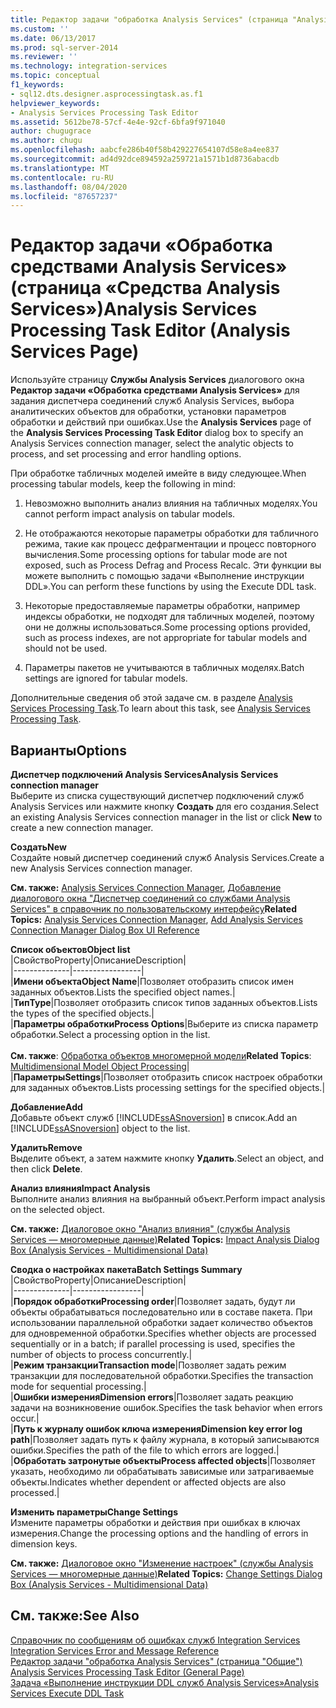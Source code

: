 ```yaml
---
title: Редактор задачи "обработка Analysis Services" (страница "Analysis Services") | Документация Майкрософт
ms.custom: ''
ms.date: 06/13/2017
ms.prod: sql-server-2014
ms.reviewer: ''
ms.technology: integration-services
ms.topic: conceptual
f1_keywords:
- sql12.dts.designer.asprocessingtask.as.f1
helpviewer_keywords:
- Analysis Services Processing Task Editor
ms.assetid: 5612be78-57cf-4e4e-92cf-6bfa9f971040
author: chugugrace
ms.author: chugu
ms.openlocfilehash: aabcfe286b40f58b429227654107d58e8a4ee837
ms.sourcegitcommit: ad4d92dce894592a259721a1571b1d8736abacdb
ms.translationtype: MT
ms.contentlocale: ru-RU
ms.lasthandoff: 08/04/2020
ms.locfileid: "87657237"
---
```

# <a name="analysis-services-processing-task-editor-analysis-services-page"></a><span data-ttu-id="b8f2c-102">Редактор задачи «Обработка средствами Analysis Services» (страница «Средства Analysis Services»)</span><span class="sxs-lookup"><span data-stu-id="b8f2c-102">Analysis Services Processing Task Editor (Analysis Services Page)</span></span>
  <span data-ttu-id="b8f2c-103">Используйте страницу **Службы Analysis Services** диалогового окна **Редактор задачи «Обработка средствами Analysis Services»** для задания диспетчера соединений служб Analysis Services, выбора аналитических объектов для обработки, установки параметров обработки и действий при ошибках.</span><span class="sxs-lookup"><span data-stu-id="b8f2c-103">Use the **Analysis Services** page of the **Analysis Services Processing Task Editor** dialog box to specify an Analysis Services connection manager, select the analytic objects to process, and set processing and error handling options.</span></span>  
  
 <span data-ttu-id="b8f2c-104">При обработке табличных моделей имейте в виду следующее.</span><span class="sxs-lookup"><span data-stu-id="b8f2c-104">When processing tabular models, keep the following in mind:</span></span>  
  
1.  <span data-ttu-id="b8f2c-105">Невозможно выполнить анализ влияния на табличных моделях.</span><span class="sxs-lookup"><span data-stu-id="b8f2c-105">You cannot perform impact analysis on tabular models.</span></span>  
  
2.  <span data-ttu-id="b8f2c-106">Не отображаются некоторые параметры обработки для табличного режима, такие как процесс дефрагментации и процесс повторного вычисления.</span><span class="sxs-lookup"><span data-stu-id="b8f2c-106">Some processing options for tabular mode are not exposed, such as Process Defrag and Process Recalc.</span></span> <span data-ttu-id="b8f2c-107">Эти функции вы можете выполнить с помощью задачи «Выполнение инструкции DDL».</span><span class="sxs-lookup"><span data-stu-id="b8f2c-107">You can perform these functions by using the Execute DDL task.</span></span>  
  
3.  <span data-ttu-id="b8f2c-108">Некоторые предоставляемые параметры обработки, например индексы обработки, не подходят для табличных моделей, поэтому они не должны использоваться.</span><span class="sxs-lookup"><span data-stu-id="b8f2c-108">Some processing options provided, such as process indexes, are not appropriate for tabular models and should not be used.</span></span>  
  
4.  <span data-ttu-id="b8f2c-109">Параметры пакетов не учитываются в табличных моделях.</span><span class="sxs-lookup"><span data-stu-id="b8f2c-109">Batch settings are ignored for tabular models.</span></span>  
  
 <span data-ttu-id="b8f2c-110">Дополнительные сведения об этой задаче см. в разделе [Analysis Services Processing Task](control-flow/analysis-services-processing-task.md).</span><span class="sxs-lookup"><span data-stu-id="b8f2c-110">To learn about this task, see [Analysis Services Processing Task](control-flow/analysis-services-processing-task.md).</span></span>  
  
## <a name="options"></a><span data-ttu-id="b8f2c-111">Варианты</span><span class="sxs-lookup"><span data-stu-id="b8f2c-111">Options</span></span>  
 <span data-ttu-id="b8f2c-112">**Диспетчер подключений Analysis Services**</span><span class="sxs-lookup"><span data-stu-id="b8f2c-112">**Analysis Services connection manager**</span></span>  
 <span data-ttu-id="b8f2c-113">Выберите из списка существующий диспетчер подключений служб Analysis Services или нажмите кнопку **Создать** для его создания.</span><span class="sxs-lookup"><span data-stu-id="b8f2c-113">Select an existing Analysis Services connection manager in the list or click **New** to create a new connection manager.</span></span>  
  
 <span data-ttu-id="b8f2c-114">**Создать**</span><span class="sxs-lookup"><span data-stu-id="b8f2c-114">**New**</span></span>  
 <span data-ttu-id="b8f2c-115">Создайте новый диспетчер соединений служб Analysis Services.</span><span class="sxs-lookup"><span data-stu-id="b8f2c-115">Create a new Analysis Services connection manager.</span></span>  
  
 <span data-ttu-id="b8f2c-116">**См. также:** [Analysis Services Connection Manager](connection-manager/analysis-services-connection-manager.md), [Добавление диалогового окна "Диспетчер соединений со службами Analysis Services" в справочник по пользовательскому интерфейсу](connection-manager/add-analysis-services-connection-manager-dialog-box-ui-reference.md)</span><span class="sxs-lookup"><span data-stu-id="b8f2c-116">**Related Topics:** [Analysis Services Connection Manager](connection-manager/analysis-services-connection-manager.md), [Add Analysis Services Connection Manager Dialog Box UI Reference](connection-manager/add-analysis-services-connection-manager-dialog-box-ui-reference.md)</span></span>  
  
 <span data-ttu-id="b8f2c-117">**Список объектов**</span><span class="sxs-lookup"><span data-stu-id="b8f2c-117">**Object list**</span></span>  
 |<span data-ttu-id="b8f2c-118">Свойство</span><span class="sxs-lookup"><span data-stu-id="b8f2c-118">Property</span></span>|<span data-ttu-id="b8f2c-119">Описание</span><span class="sxs-lookup"><span data-stu-id="b8f2c-119">Description</span></span>|  
|--------------|-----------------|  
|<span data-ttu-id="b8f2c-120">**Имени объекта**</span><span class="sxs-lookup"><span data-stu-id="b8f2c-120">**Object Name**</span></span>|<span data-ttu-id="b8f2c-121">Позволяет отобразить список имен заданных объектов.</span><span class="sxs-lookup"><span data-stu-id="b8f2c-121">Lists the specified object names.</span></span>|  
|<span data-ttu-id="b8f2c-122">**Тип**</span><span class="sxs-lookup"><span data-stu-id="b8f2c-122">**Type**</span></span>|<span data-ttu-id="b8f2c-123">Позволяет отобразить список типов заданных объектов.</span><span class="sxs-lookup"><span data-stu-id="b8f2c-123">Lists the types of the specified objects.</span></span>|  
|<span data-ttu-id="b8f2c-124">**Параметры обработки**</span><span class="sxs-lookup"><span data-stu-id="b8f2c-124">**Process Options**</span></span>|<span data-ttu-id="b8f2c-125">Выберите из списка параметр обработки.</span><span class="sxs-lookup"><span data-stu-id="b8f2c-125">Select a processing option in the list.</span></span><br /><br /> <span data-ttu-id="b8f2c-126">**См. также**: [Обработка объектов многомерной модели](https://docs.microsoft.com/analysis-services/multidimensional-models/processing-a-multidimensional-model-analysis-services)</span><span class="sxs-lookup"><span data-stu-id="b8f2c-126">**Related Topics**: [Multidimensional Model Object Processing](https://docs.microsoft.com/analysis-services/multidimensional-models/processing-a-multidimensional-model-analysis-services)</span></span>|  
|<span data-ttu-id="b8f2c-127">**Параметры**</span><span class="sxs-lookup"><span data-stu-id="b8f2c-127">**Settings**</span></span>|<span data-ttu-id="b8f2c-128">Позволяет отобразить список настроек обработки для заданных объектов.</span><span class="sxs-lookup"><span data-stu-id="b8f2c-128">Lists processing settings for the specified objects.</span></span>|  
  
 <span data-ttu-id="b8f2c-129">**Добавление**</span><span class="sxs-lookup"><span data-stu-id="b8f2c-129">**Add**</span></span>  
 <span data-ttu-id="b8f2c-130">Добавьте объект служб [!INCLUDE[ssASnoversion](../includes/ssasnoversion-md.md)] в список.</span><span class="sxs-lookup"><span data-stu-id="b8f2c-130">Add an [!INCLUDE[ssASnoversion](../includes/ssasnoversion-md.md)] object to the list.</span></span>  
  
 <span data-ttu-id="b8f2c-131">**Удалить**</span><span class="sxs-lookup"><span data-stu-id="b8f2c-131">**Remove**</span></span>  
 <span data-ttu-id="b8f2c-132">Выделите объект, а затем нажмите кнопку **Удалить**.</span><span class="sxs-lookup"><span data-stu-id="b8f2c-132">Select an object, and then click **Delete**.</span></span>  
  
 <span data-ttu-id="b8f2c-133">**Анализ влияния**</span><span class="sxs-lookup"><span data-stu-id="b8f2c-133">**Impact Analysis**</span></span>  
 <span data-ttu-id="b8f2c-134">Выполните анализ влияния на выбранный объект.</span><span class="sxs-lookup"><span data-stu-id="b8f2c-134">Perform impact analysis on the selected object.</span></span>  
  
 <span data-ttu-id="b8f2c-135">**См. также:** [Диалоговое окно "Анализ влияния" (службы Analysis Services — многомерные данные)](../../2014/analysis-services/impact-analysis-dialog-box-analysis-services-multidimensional-data.md)</span><span class="sxs-lookup"><span data-stu-id="b8f2c-135">**Related Topics:** [Impact Analysis Dialog Box &#40;Analysis Services - Multidimensional Data&#41;](../../2014/analysis-services/impact-analysis-dialog-box-analysis-services-multidimensional-data.md)</span></span>  
  
 <span data-ttu-id="b8f2c-136">**Сводка о настройках пакета**</span><span class="sxs-lookup"><span data-stu-id="b8f2c-136">**Batch Settings Summary**</span></span>  
 |<span data-ttu-id="b8f2c-137">Свойство</span><span class="sxs-lookup"><span data-stu-id="b8f2c-137">Property</span></span>|<span data-ttu-id="b8f2c-138">Описание</span><span class="sxs-lookup"><span data-stu-id="b8f2c-138">Description</span></span>|  
|--------------|-----------------|  
|<span data-ttu-id="b8f2c-139">**Порядок обработки**</span><span class="sxs-lookup"><span data-stu-id="b8f2c-139">**Processing order**</span></span>|<span data-ttu-id="b8f2c-140">Позволяет задать, будут ли объекты обрабатываться последовательно или в составе пакета. При использовании параллельной обработки задает количество объектов для одновременной обработки.</span><span class="sxs-lookup"><span data-stu-id="b8f2c-140">Specifies whether objects are processed sequentially or in a batch; if parallel processing is used, specifies the number of objects to process concurrently.</span></span>|  
|<span data-ttu-id="b8f2c-141">**Режим транзакции**</span><span class="sxs-lookup"><span data-stu-id="b8f2c-141">**Transaction mode**</span></span>|<span data-ttu-id="b8f2c-142">Позволяет задать режим транзакции для последовательной обработки.</span><span class="sxs-lookup"><span data-stu-id="b8f2c-142">Specifies the transaction mode for sequential processing.</span></span>|  
|<span data-ttu-id="b8f2c-143">**Ошибки измерения**</span><span class="sxs-lookup"><span data-stu-id="b8f2c-143">**Dimension errors**</span></span>|<span data-ttu-id="b8f2c-144">Позволяет задать реакцию задачи на возникновение ошибок.</span><span class="sxs-lookup"><span data-stu-id="b8f2c-144">Specifies the task behavior when errors occur.</span></span>|  
|<span data-ttu-id="b8f2c-145">**Путь к журналу ошибок ключа измерения**</span><span class="sxs-lookup"><span data-stu-id="b8f2c-145">**Dimension key error log path**</span></span>|<span data-ttu-id="b8f2c-146">Позволяет задать путь к файлу журнала, в который записываются ошибки.</span><span class="sxs-lookup"><span data-stu-id="b8f2c-146">Specifies the path of the file to which errors are logged.</span></span>|  
|<span data-ttu-id="b8f2c-147">**Обработать затронутые объекты**</span><span class="sxs-lookup"><span data-stu-id="b8f2c-147">**Process affected objects**</span></span>|<span data-ttu-id="b8f2c-148">Позволяет указать, необходимо ли обрабатывать зависимые или затрагиваемые объекты.</span><span class="sxs-lookup"><span data-stu-id="b8f2c-148">Indicates whether dependent or affected objects are also processed.</span></span>|  
  
 <span data-ttu-id="b8f2c-149">**Изменить параметры**</span><span class="sxs-lookup"><span data-stu-id="b8f2c-149">**Change Settings**</span></span>  
 <span data-ttu-id="b8f2c-150">Измените параметры обработки и действия при ошибках в ключах измерения.</span><span class="sxs-lookup"><span data-stu-id="b8f2c-150">Change the processing options and the handling of errors in dimension keys.</span></span>  
  
 <span data-ttu-id="b8f2c-151">**См. также:** [Диалоговое окно "Изменение настроек" (службы Analysis Services — многомерные данные)](../../2014/analysis-services/change-settings-dialog-box-analysis-services-multidimensional-data.md)</span><span class="sxs-lookup"><span data-stu-id="b8f2c-151">**Related Topics:** [Change Settings Dialog Box &#40;Analysis Services - Multidimensional Data&#41;](../../2014/analysis-services/change-settings-dialog-box-analysis-services-multidimensional-data.md)</span></span>  
  
## <a name="see-also"></a><span data-ttu-id="b8f2c-152">См. также:</span><span class="sxs-lookup"><span data-stu-id="b8f2c-152">See Also</span></span>  
 <span data-ttu-id="b8f2c-153">[Справочник по сообщениям об ошибках служб Integration Services](../../2014/integration-services/integration-services-error-and-message-reference.md) </span><span class="sxs-lookup"><span data-stu-id="b8f2c-153">[Integration Services Error and Message Reference](../../2014/integration-services/integration-services-error-and-message-reference.md) </span></span>  
 <span data-ttu-id="b8f2c-154">[Редактор задачи "обработка Analysis Services" &#40;страница "Общие"&#41;](general-page-of-integration-services-designers-options.md) </span><span class="sxs-lookup"><span data-stu-id="b8f2c-154">[Analysis Services Processing Task Editor &#40;General Page&#41;](general-page-of-integration-services-designers-options.md) </span></span>  
 [<span data-ttu-id="b8f2c-155">Задача «Выполнение инструкции DDL служб Analysis Services»</span><span class="sxs-lookup"><span data-stu-id="b8f2c-155">Analysis Services Execute DDL Task</span></span>](control-flow/analysis-services-execute-ddl-task.md)  
  
  
